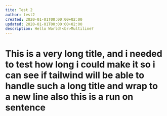 ```yaml
---
tite: Test 2
author: test2
created: 2020-01-01T00:00:00+02:00
updated: 2020-01-01T00:00:00+02:00
description: Hello World!<br>Multiline?
---
```


# This is a very long title, and i needed to test how long i could make it so i can see if tailwind will be able to handle such a long title and wrap to a new line also this is a run on sentence
